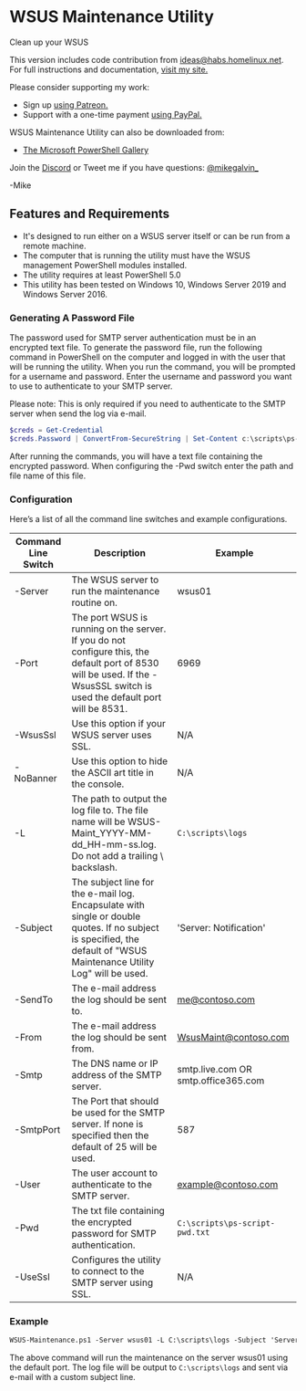# WSUS Maintenance Utility

Clean up your WSUS

This version includes code contribution from ideas@habs.homelinux.net.
For full instructions and documentation, [visit my site.](https://gal.vin/utils/wsus-maint-utility/)

Please consider supporting my work:

* Sign up [using Patreon.](https://www.patreon.com/mikegalvin)
* Support with a one-time payment [using PayPal.](https://www.paypal.me/digressive)

WSUS Maintenance Utility can also be downloaded from:

* [The Microsoft PowerShell Gallery](https://www.powershellgallery.com/packages/Wsus-Maintenance)

Join the [Discord](http://discord.gg/5ZsnJ5k) or Tweet me if you have questions: [@mikegalvin_](https://twitter.com/mikegalvin_)

-Mike

## Features and Requirements

* It's designed to run either on a WSUS server itself or can be run from a remote machine.
* The computer that is running the utility must have the WSUS management PowerShell modules installed.
* The utility requires at least PowerShell 5.0
* This utility has been tested on Windows 10, Windows Server 2019 and Windows Server 2016.

### Generating A Password File

The password used for SMTP server authentication must be in an encrypted text file. To generate the password file, run the following command in PowerShell on the computer and logged in with the user that will be running the utility. When you run the command, you will be prompted for a username and password. Enter the username and password you want to use to authenticate to your SMTP server.

Please note: This is only required if you need to authenticate to the SMTP server when send the log via e-mail.

``` powershell
$creds = Get-Credential
$creds.Password | ConvertFrom-SecureString | Set-Content c:\scripts\ps-script-pwd.txt
```

After running the commands, you will have a text file containing the encrypted password. When configuring the -Pwd switch enter the path and file name of this file.

### Configuration

Here’s a list of all the command line switches and example configurations.

| Command Line Switch | Description | Example |
| ------------------- | ----------- | ------- |
| -Server | The WSUS server to run the maintenance routine on. | wsus01 |
| -Port | The port WSUS is running on the server. If you do not configure this, the default port of 8530 will be used. If the -WsusSSL switch is used the default port will be 8531. | 6969 |
| -WsusSsl | Use this option if your WSUS server uses SSL. | N/A |
| -NoBanner | Use this option to hide the ASCII art title in the console. | N/A |
| -L | The path to output the log file to. The file name will be WSUS-Maint_YYYY-MM-dd_HH-mm-ss.log. Do not add a trailing \ backslash. | ```C:\scripts\logs``` |
| -Subject | The subject line for the e-mail log. Encapsulate with single or double quotes. If no subject is specified, the default of "WSUS Maintenance Utility Log" will be used. | 'Server: Notification' |
| -SendTo | The e-mail address the log should be sent to. | me@contoso.com |
| -From | The e-mail address the log should be sent from. | WsusMaint@contoso.com |
| -Smtp | The DNS name or IP address of the SMTP server. | smtp.live.com OR smtp.office365.com |
| -SmtpPort | The Port that should be used for the SMTP server. If none is specified then the default of 25 will be used. | 587 |
| -User | The user account to authenticate to the SMTP server. | example@contoso.com |
| -Pwd | The txt file containing the encrypted password for SMTP authentication. | ```C:\scripts\ps-script-pwd.txt``` |
| -UseSsl | Configures the utility to connect to the SMTP server using SSL. | N/A |

### Example

``` txt
WSUS-Maintenance.ps1 -Server wsus01 -L C:\scripts\logs -Subject 'Server: WSUS Maintenance' -SendTo me@contoso.com -From WSUS-Maint@contoso.com -Smtp smtp.outlook.com -User me@contoso.com -Pwd c:\scripts\ps-script-pwd.txt -UseSsl
```

The above command will run the maintenance on the server wsus01 using the default port. The log file will be output to ```C:\scripts\logs``` and sent via e-mail with a custom subject line.
